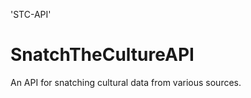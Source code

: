 'STC-API'

SnatchTheCultureAPI
===================

An API for snatching cultural data from various sources.
